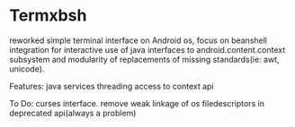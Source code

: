 # Termxbsh
  reworked simple terminal interface on Android os, focus on beanshell integration for interactive use of java interfaces to android.content.context subsystem and modularity of replacements of missing standards(ie: awt, unicode).

 Features:
java services threading
access to context api
 
 
  To Do:
curses interface.
remove weak linkage of os filedescriptors in deprecated api(always a problem)

